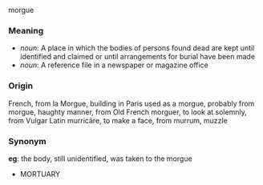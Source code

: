 morgue
### Meaning
+ _noun_: A place in which the bodies of persons found dead are kept until identified and claimed or until arrangements for burial have been made
+ _noun_: A reference file in a newspaper or magazine office

### Origin

French, from la Morgue, building in Paris used as a morgue, probably from morgue, haughty manner, from Old French morguer, to look at solemnly, from Vulgar Latin murricāre, to make a face, from murrum, muzzle

### Synonym

__eg__: the body, still unidentified, was taken to the morgue

+ MORTUARY


